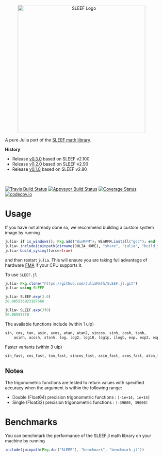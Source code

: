 <div align="center"> <img
src="https://rawgit.com/musm/SLEEF.jl/master/doc/src/assets/logo.svg"
alt="SLEEF Logo" width="420"></img> </div>


A pure Julia port of the [SLEEF math library](https://github.com/shibatch/SLEEF).

**History**
- Release [v0.3.0](https://github.com/musm/SLEEF.jl/releases/tag/v0.3.0) based on SLEEF v2.100
- Release [v0.2.0](https://github.com/musm/SLEEF.jl/releases/tag/v0.2.0) based on SLEEF v2.90
- Release [v0.1.0](https://github.com/musm/SLEEF.jl/releases/tag/v0.1.0) based on SLEEF v2.80

<br><br>
[![Travis Build Status](https://travis-ci.org/musm/SLEEF.jl.svg?branch=master)](https://travis-ci.org/musm/SLEEF.jl)
[![Appveyor Build Status](https://ci.appveyor.com/api/projects/status/j7lpafn4uf1trlfi/branch/master?svg=true)](https://ci.appveyor.com/project/musm/SLEEF-jl/branch/master)
[![Coverage Status](https://coveralls.io/repos/github/musm/SLEEF.jl/badge.svg?branch=master)](https://coveralls.io/github/musm/SLEEF.jl?branch=master)
[![codecov.io](http://codecov.io/github/musm/SLEEF.jl/coverage.svg?branch=master)](http://codecov.io/github/musm/SLEEF.jl?branch=master)

# Usage

If you have not already done so, we recommend building a custom system image by running
```julia
julia> if is_windows(); Pkg.add("WinRPM"); WinRPM.install("gcc"); end
julia> include(joinpath(dirname(JULIA_HOME), "share", "julia", "build_sysimg.jl"))
julia> build_sysimg(force=true)
```
and then restart `julia`. This will ensure you are taking full advantage of hardware [FMA](https://en.wikipedia.org/wiki/FMA_instruction_set)  if your CPU supports it.


To use  `SLEEF.jl`
```julia
julia> Pkg.clone("https://github.com/JuliaMath/SLEEF.jl.git")
julia> using SLEEF

julia> SLEEF.exp(3.0)
20.085536923187668

julia> SLEEF.exp(3f0)
20.085537f0
```

The available functions include (within 1 ulp)
```julia
sin, cos, tan, asin, acos, atan, atan2, sincos, sinh, cosh, tanh,
    asinh, acosh, atanh, log, log2, log10, log1p, ilogb, exp, exp2, exp10, expm1, ldexp, cbrt, pow
 ```

Faster variants (within 3 ulp)
 ```julia
sin_fast, cos_fast, tan_fast, sincos_fast, asin_fast, acos_fast, atan_fast, atan2_fast, log_fast, cbrt_fast
```

## Notes

The trigonometric functions are tested to return values with specified
accuracy when the argument is within the following range:

- Double (Float64) precision trigonometric functions : `[-1e+14, 1e+14]`
- Single (Float32) precision trigonometric functions : `[-39000, 39000]`

# Benchmarks

You can benchmark the performance of the SLEEF.jl math library on your machine by running

```julia
include(joinpath(Pkg.dir("SLEEF"), "benchmark", "benchmark.jl"))
```

